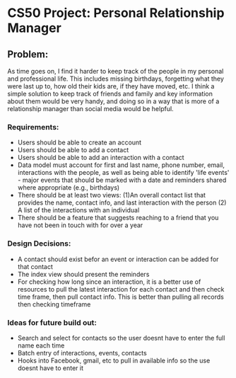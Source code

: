 # CS50 Project: Personal Relationship Manager
## Problem: 
As time goes on, I find it harder to keep track of the people in my personal and professional life. This includes missing birthdays, forgetting what they were last up to, how old their kids are, if they have moved, etc. I think a simple solution to keep track of friends and family and key information about them would be very handy, and doing so in a way that is more of a relationship manager than social media would be helpful.

### Requirements:
- Users should be able to create an account
- Users should be able to add a contact
- Users should be able to add an interaction with a contact
- Data model must account for first and last name, phone number, email, interactions with the people, as well as being able to identify 'life events' - major events that should be marked with a date and reminders shared where appropriate (e.g., birthdays)
- There should be at least two views: (1)An overall contact list that provides the name, contact info, and last interaction with the person
        (2) A list of the interactions with an individual
- There should be a feature that suggests reaching to a friend that you have not been in touch with for over a year
### Design Decisions:
- A contact should exist befor an event or interaction can be added for that contact
- The index view should present the reminders
- For checking how long since an interaction, it is a better use of resources to pull the latest interaction for each contact and then check time frame, then pull contact info. This is better than pulling all records then checking timeframe

### Ideas for future build out:
 - Search and select for contacts so the user doesnt have to enter the full name each time
 - Batch entry of interactions, events, contacts
 - Hooks into Facebook, gmail, etc to pull in available info so the use doesnt have to enter it

